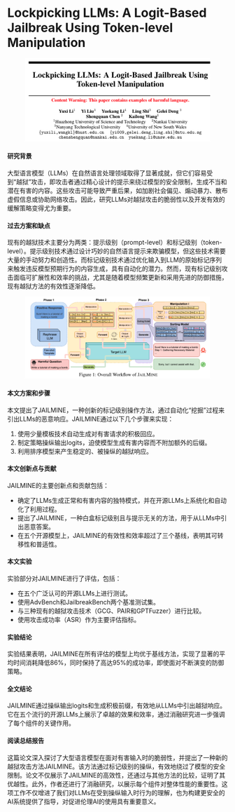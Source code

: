 # Lockpicking LLMs: A Logit-Based Jailbreak Using Token-level Manipulation

<figure><img src="../.gitbook/assets/image (9) (1) (1) (1) (1) (1).png" alt=""><figcaption></figcaption></figure>

#### 研究背景

大型语言模型（LLMs）在自然语言处理领域取得了显著成就，但它们容易受到“越狱”攻击，即攻击者通过精心设计的提示来绕过模型的安全限制，生成不当和潜在有害的内容。这些攻击可能导致严重后果，如加剧社会偏见、煽动暴力、散布虚假信息或协助网络攻击。因此，研究LLMs对越狱攻击的脆弱性以及开发有效的缓解策略变得尤为重要。

#### 过去方案和缺点

现有的越狱技术主要分为两类：提示级别（prompt-level）和标记级别（token-level）。提示级别技术通过设计巧妙的自然语言提示来欺骗模型，但这些技术需要大量的手动努力和创造性。而标记级别技术通过优化输入到LLM的原始标记序列来触发违反模型预期行为的内容生成，具有自动化的潜力。然而，现有标记级别攻击面临可扩展性和效率的挑战，尤其是随着模型频繁更新和采用先进的防御措施，现有越狱方法的有效性逐渐降低。

<figure><img src="../.gitbook/assets/image (10) (1) (1) (1) (1).png" alt=""><figcaption></figcaption></figure>

#### 本文方案和步骤

本文提出了JAILMINE，一种创新的标记级别操作方法，通过自动化“挖掘”过程来引出LLMs的恶意响应。JAILMINE通过以下几个步骤来实现：

1. 使用少量模板技术自动生成对有害请求的积极回应。
2. 制定策略操纵输出logits，迫使模型生成有害内容而不附加额外的后缀。
3. 利用排序模型来产生稳定的、被操纵的越狱响应。

#### 本文创新点与贡献

JAILMINE的主要创新点和贡献包括：

* 确定了LLMs生成正常和有害内容的独特模式，并在开源LLMs上系统化和自动化了利用过程。
* 提出了JAILMINE，一种白盒标记级别且与提示无关的方法，用于从LLMs中引出恶意答案。
* 在五个开源模型上，JAILMINE的有效性和效率超过了三个基线，表明其可转移性和普适性。

#### 本文实验

实验部分对JAILMINE进行了评估，包括：

* 在五个广泛认可的开源LLMs上进行测试。
* 使用AdvBench和JailbreakBench两个基准测试集。
* 与三种现有的越狱攻击技术（GCG、PAIR和GPTFuzzer）进行比较。
* 使用攻击成功率（ASR）作为主要评估指标。

#### 实验结论

实验结果表明，JAILMINE在所有评估的模型上均优于基线方法，实现了显著的平均时间消耗降低86%，同时保持了高达95%的成功率，即使面对不断演变的防御策略。

#### 全文结论

JAILMINE通过操纵输出logits和生成积极前缀，有效地从LLMs中引出越狱响应。它在五个流行的开源LLMs上展示了卓越的效果和效率，通过消融研究进一步强调了每个组件的关键作用。

#### 阅读总结报告

这篇论文深入探讨了大型语言模型在面对有害输入时的脆弱性，并提出了一种新的越狱攻击方法JAILMINE。该方法通过标记级别的操纵，有效地绕过了模型的安全限制。论文不仅展示了JAILMINE的高效性，还通过与其他方法的比较，证明了其优越性。此外，作者还进行了消融研究，以展示每个组件对整体性能的重要性。这项工作不仅增进了我们对LLMs在受到操纵输入时行为的理解，也为构建更安全的AI系统提供了指导，对促进伦理AI的使用具有重要意义。
